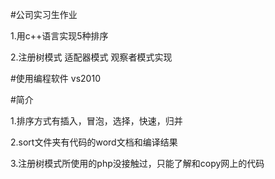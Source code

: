 ﻿#公司实习生作业

1.用c++语言实现5种排序

2.注册树模式 适配器模式 观察者模式实现

#使用编程软件
vs2010

#简介

1.排序方式有插入，冒泡，选择，快速，归并

2.sort文件夹有代码的word文档和编译结果

3.注册树模式所使用的php没接触过，只能了解和copy网上的代码


